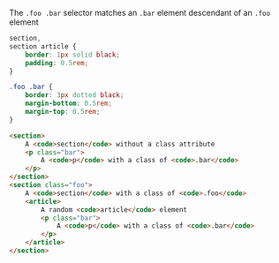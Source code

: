 The `.foo .bar` selector matches an `.bar` element descendant of an `.foo` 
element

```css
section,
section article {
	border: 1px solid black;
	padding: 0.5rem;
}

.foo .bar {
	border: 3px dotted black;
	margin-bottom: 0.5rem;
	margin-top: 0.5rem;
}
```

```html
<section>
	A <code>section</code> without a class attribute
	<p class="bar">
		A <code>p</code> with a class of <code>.bar</code>
	</p>
</section>
<section class="foo">
	A <code>section</code> with a class of <code>.foo</code>
	<article>
		A random <code>article</code> element
		<p class="bar">
			A <code>p</code> with a class of <code>.bar</code>
		</p>
	</article>
</section>
```
